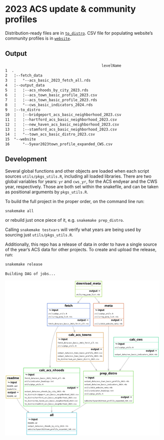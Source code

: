 # 2023 ACS update & community profiles


<!-- README.md is generated from README.Rmd. Please edit that file -->

Distribution-ready files are in [`to_distro`](to_distro). CSV file for
populating website’s community profiles is in [`website`](website).

## Output

                                                levelName
    1  .                                                 
    2   ¦--fetch_data                                    
    3   ¦   °--acs_basic_2023_fetch_all.rds              
    4   ¦--output_data                                   
    5   ¦   ¦--acs_nhoods_by_city_2023.rds               
    6   ¦   ¦--acs_town_basic_profile_2023.csv           
    7   ¦   ¦--acs_town_basic_profile_2023.rds           
    8   ¦   °--cws_basic_indicators_2024.rds             
    9   ¦--to_distro                                     
    10  ¦   ¦--bridgeport_acs_basic_neighborhood_2023.csv
    11  ¦   ¦--hartford_acs_basic_neighborhood_2023.csv  
    12  ¦   ¦--new_haven_acs_basic_neighborhood_2023.csv 
    13  ¦   ¦--stamford_acs_basic_neighborhood_2023.csv  
    14  ¦   °--town_acs_basic_distro_2023.csv            
    15  °--website                                       
    16      °--5year2023town_profile_expanded_CWS.csv    

## Development

Several global functions and other objects are loaded when each script
sources `utils/pkgs_utils.R`, including all loaded libraries. There are
two global variables for years: `yr` and `cws_yr`, for the ACS endyear
and the CWS year, respectively. Those are both set within the snakefile,
and can be taken as positional arguments by `pkgs_utils.R`.

To build the full project in the proper order, on the command line run:

``` bash
snakemake all
```

or rebuild just once piece of it, e.g. `snakemake prep_distro`.

Calling `snakemake testvars` will verify what years are being used by
sourcing just `utils/pkgs_utils.R`.

Additionally, this repo has a release of data in order to have a single
source of the year’s ACS data for other projects. To create and upload
the release, run:

``` bash
snakemake release
```

    Building DAG of jobs...

![snakefile](dag.png)
